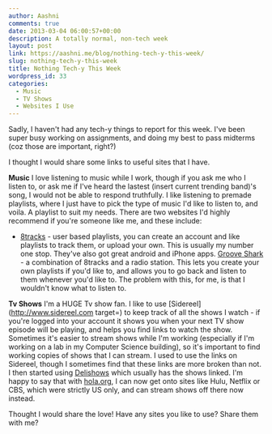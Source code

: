 ```yaml
---
author: Aashni
comments: true
date: 2013-03-04 06:00:57+00:00
description: A totally normal, non-tech week
layout: post
link: https://aashni.me/blog/nothing-tech-y-this-week/
slug: nothing-tech-y-this-week
title: Nothing Tech-y This Week
wordpress_id: 33
categories:
  - Music
  - TV Shows
  - Websites I Use
---
```


Sadly, I haven't had any tech-y things to report for this week. I've been super busy working on assignments, and doing my best to pass midterms (coz those are important, right?)

I thought I would share some links to useful sites that I have.

**Music**
I love listening to music while I work, though if you ask me who I listen to, or ask me if I've heard the lastest (insert current trending band)'s song, I would not be able to respond truthfully. I like listening to premade playlists, where I just have to pick the type of music I'd like to listen to, and voila. A playlist to suit my needs. There are two websites I'd highly recommend if you're someone like me, and these include:

- [8tracks](http://www.8tracks.com) - user based playlists, you can create an account and like playlists to track them, or upload your own. This is usually my number one stop. They've also got great android and iPhone apps.
  [Groove Shark](http://www.grooveshark.com) - a combination of 8tracks and a radio station. This lets you create your own playlists if you'd like to, and allows you to go back and listen to them whenever you'd like to. The problem with this, for me, is that I wouldn't know what to listen to.

**Tv Shows**
I'm a HUGE Tv show fan. I like to use [Sidereel](http://www.sidereel.com target=) to keep track of all the shows I watch - if you're logged into your account it shows you when your next TV show episode will be playing, and helps you find links to watch the show. Sometimes it's easier to stream shows while I'm working (especially if I'm working on a lab in my Computer Science building), so it's important to find working copies of shows that I can stream. I used to use the links on Sidereel, though I sometimes find that these links are more broken than not. I then started using [Delishows](http://www.delishows.com) which usually has the shows linked. I'm happy to say that with [hola.org](http://hola.org/), I can now get onto sites like Hulu, Netflix or CBS, which were strictly US only, and can stream shows off there now instead.

Thought I would share the love! Have any sites you like to use? Share them with me?
